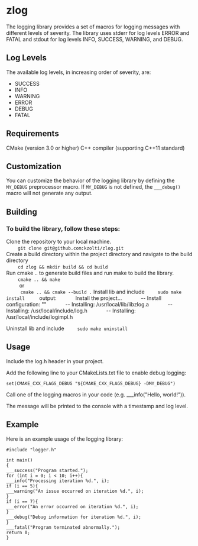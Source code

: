 zlog
====

The logging library provides a set of macros for logging messages with different levels of severity.
The library uses stderr for log levels  ERROR and FATAL and stdout for log levels INFO, SUCCESS, WARNING, and DEBUG.

## Log Levels

The available log levels, in increasing order of severity, are:

* SUCCESS
* INFO
* WARNING
* ERROR
* DEBUG
* FATAL

## Requirements

CMake (version 3.0 or higher)
C++ compiler (supporting C++11 standard)

## Customization

You can customize the behavior of the logging library by defining the `MY_DEBUG` preprocessor macro. If `MY_DEBUG` is not defined, the `___debug()` macro will not generate any output.

## Building

### To build the library, follow these steps:

Clone the repository to your local machine.<br>
&nbsp;&nbsp;&nbsp;&nbsp;&nbsp;&nbsp;&nbsp;&nbsp;```git clone git@github.com:kzolti/zlog.git```<br>
Create a build directory within the project directory and navigate to the build directory<br>
&nbsp;&nbsp;&nbsp;&nbsp;&nbsp;&nbsp;&nbsp;&nbsp;```cd zlog && mkdir build && cd build```<br>
Run cmake .. to generate build files and run make to build the library.<br>
&nbsp;&nbsp;&nbsp;&nbsp;&nbsp;&nbsp;&nbsp;&nbsp;```cmake .. && make```<br>
&nbsp;&nbsp;&nbsp;&nbsp;&nbsp;&nbsp;&nbsp;&nbsp;  or<br>
&nbsp;&nbsp;&nbsp;&nbsp;&nbsp;&nbsp;&nbsp;&nbsp;``` cmake .. && cmake --build .```
Install lib and include
&nbsp;&nbsp;&nbsp;&nbsp;&nbsp;&nbsp;&nbsp;&nbsp;```sudo make install```
&nbsp;&nbsp;&nbsp;&nbsp;&nbsp;&nbsp;&nbsp;&nbsp; output:
&nbsp;&nbsp;&nbsp;&nbsp;&nbsp;&nbsp;&nbsp;&nbsp;&nbsp;&nbsp;&nbsp;&nbsp;Install the project...
&nbsp;&nbsp;&nbsp;&nbsp;&nbsp;&nbsp;&nbsp;&nbsp;&nbsp;&nbsp;&nbsp;&nbsp;-- Install configuration: ""
&nbsp;&nbsp;&nbsp;&nbsp;&nbsp;&nbsp;&nbsp;&nbsp;&nbsp;&nbsp;&nbsp;&nbsp;-- Installing: /usr/local/lib/libzlog.a
&nbsp;&nbsp;&nbsp;&nbsp;&nbsp;&nbsp;&nbsp;&nbsp;&nbsp;&nbsp;&nbsp;&nbsp;-- Installing: /usr/local/include/log.h
&nbsp;&nbsp;&nbsp;&nbsp;&nbsp;&nbsp;&nbsp;&nbsp;&nbsp;&nbsp;&nbsp;&nbsp;-- Installing: /usr/local/include/logimpl.h

Uninstall lib and include
&nbsp;&nbsp;&nbsp;&nbsp;&nbsp;&nbsp;&nbsp;&nbsp;```sudo make uninstall```

## Usage

Include the log.h header in your project.

Add the following line to your CMakeLists.txt file to enable debug logging:

```set(CMAKE_CXX_FLAGS_DEBUG "${CMAKE_CXX_FLAGS_DEBUG} -DMY_DEBUG")```

Call one of the logging macros in your code (e.g. ___info("Hello, world!")).

The message will be printed to the console with a timestamp and log level.

## Example

Here is an example usage of the logging library:

```
#include "logger.h"

int main()
{
___success("Program started.");
for (int i = 0; i < 10; i++){
___info("Processing iteration %d.", i);
if (i == 5){
___warning("An issue occurred on iteration %d.", i);
}
if (i == 7){
___error("An error occurred on iteration %d.", i);
}
___debug("Debug information for iteration %d.", i);
}
___fatal("Program terminated abnormally.");
return 0;
}
```
